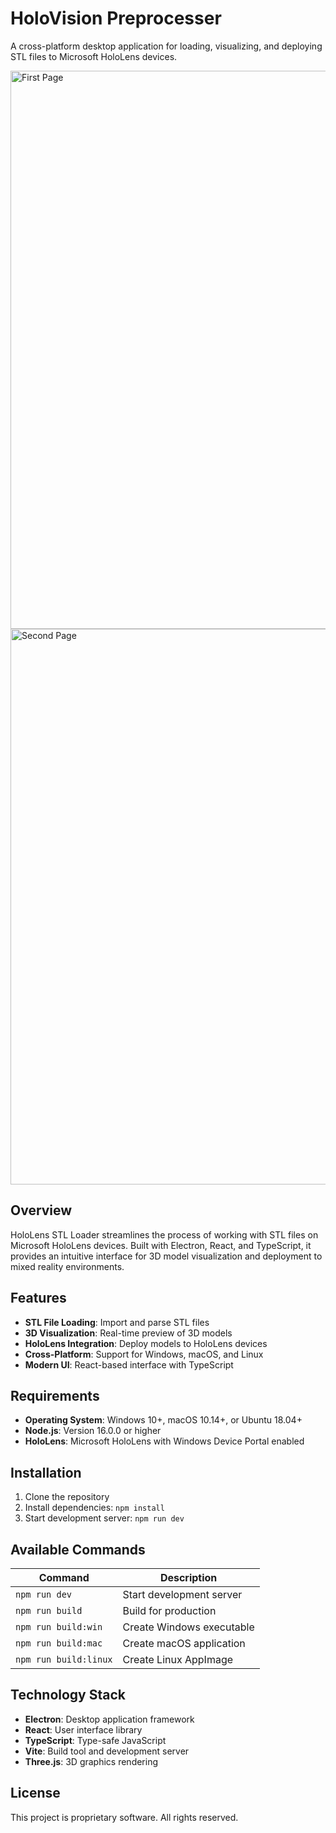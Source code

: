 # HoloVision Preprocesser

A cross-platform desktop application for loading, visualizing, and deploying STL files to Microsoft HoloLens devices.

<img width="1489" height="893" alt="First Page" src="https://github.com/user-attachments/assets/fbce1380-5deb-4d44-93cb-748f69b5c532" />
<img width="1497" height="889" alt="Second Page" src="https://github.com/user-attachments/assets/4c261f9b-54a5-46d4-8c04-0e88570a0b80" />


## Overview

HoloLens STL Loader streamlines the process of working with STL files on Microsoft HoloLens devices. Built with Electron, React, and TypeScript, it provides an intuitive interface for 3D model visualization and deployment to mixed reality environments.

## Features

- **STL File Loading**: Import and parse STL files
- **3D Visualization**: Real-time preview of 3D models
- **HoloLens Integration**: Deploy models to HoloLens devices
- **Cross-Platform**: Support for Windows, macOS, and Linux
- **Modern UI**: React-based interface with TypeScript

## Requirements

- **Operating System**: Windows 10+, macOS 10.14+, or Ubuntu 18.04+
- **Node.js**: Version 16.0.0 or higher
- **HoloLens**: Microsoft HoloLens with Windows Device Portal enabled

## Installation

1. Clone the repository
2. Install dependencies: `npm install`
3. Start development server: `npm run dev`

## Available Commands

| Command               | Description               |
| --------------------- | ------------------------- |
| `npm run dev`         | Start development server  |
| `npm run build`       | Build for production      |
| `npm run build:win`   | Create Windows executable |
| `npm run build:mac`   | Create macOS application  |
| `npm run build:linux` | Create Linux AppImage     |

## Technology Stack

- **Electron**: Desktop application framework
- **React**: User interface library
- **TypeScript**: Type-safe JavaScript
- **Vite**: Build tool and development server
- **Three.js**: 3D graphics rendering

## License

This project is proprietary software. All rights reserved.

